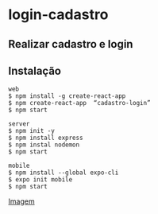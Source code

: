 # login-cadastro
## Realizar cadastro e login 

## Instalação 

```
web
$ npm install -g create-react-app
$ npm create-react-app  “cadastro-login”
$ npm start

```

```
server
$ npm init -y
$ npm install express
$ npm instal nodemon
$ npm start

```

```
mobile
$ npm install --global expo-cli
$ expo init mobile
$ npm start

```

[Imagem](https://github.com/joselainejrs/login-cadastro/blob/master/tela.png?w=600)

